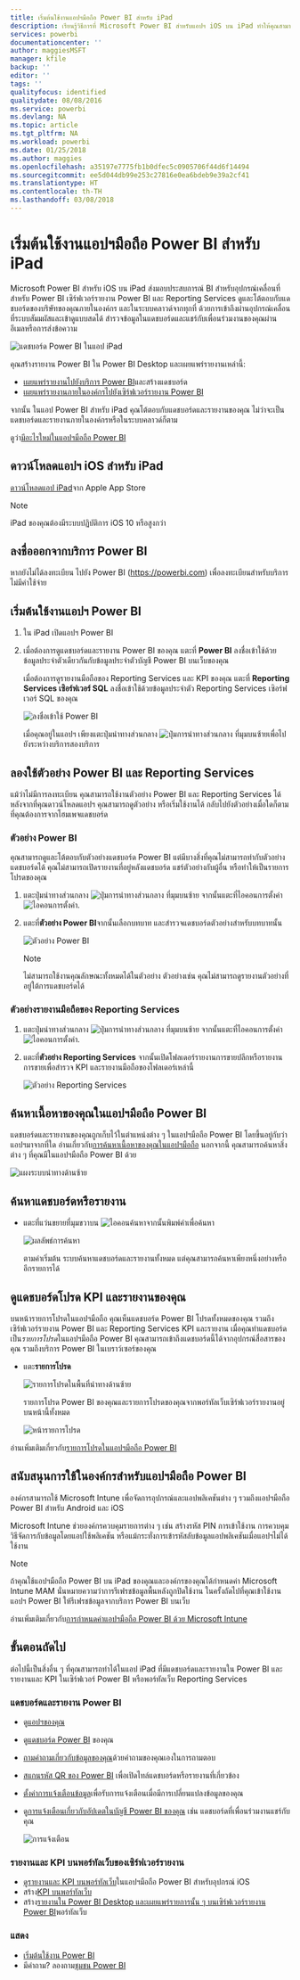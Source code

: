 ```yaml
---
title: เริ่มต้นใช้งานแอปฯมือถือ Power BI สำหรับ iPad
description: เรียนรู้วิธีการที่ Microsoft Power BI สำหรับแอปฯ iOS บน iPad ทำให้คุณสามารถพกพา Power BI ไปได้ทุกที่ พร้อมการเข้าถึงข้อมูลทางธุรกิจภายในองค์กรและในระบบคลาวด์ผ่านอุปกรณ์เคลื่อนที่
services: powerbi
documentationcenter: ''
author: maggiesMSFT
manager: kfile
backup: ''
editor: ''
tags: ''
qualityfocus: identified
qualitydate: 08/08/2016
ms.service: powerbi
ms.devlang: NA
ms.topic: article
ms.tgt_pltfrm: NA
ms.workload: powerbi
ms.date: 01/25/2018
ms.author: maggies
ms.openlocfilehash: a35197e7775fb1b0dfec5c0905706f44d6f14494
ms.sourcegitcommit: ee5d044db99e253c27816e0ea6bdeb9e39a2cf41
ms.translationtype: HT
ms.contentlocale: th-TH
ms.lasthandoff: 03/08/2018
---
```

# <a name="get-started-with-the-power-bi-mobile-app-on-an-ipad"></a>เริ่มต้นใช้งานแอปฯมือถือ Power BI สำหรับ iPad
Microsoft Power BI สำหรับ iOS บน iPad ส่งมอบประสบการณ์ BI สำหรับอุปกรณ์เคลื่อนที่สำหรับ Power BI เซิร์ฟเวอร์รายงาน Power BI และ Reporting Services ดูและโต้ตอบกับแดชบอร์ดของบริษัทของคุณภายในองค์กร และในระบบคลาวด์จากทุกที่ ด้วยการเข้าถึงผ่านอุปกรณ์เคลื่อนที่ระบบสัมมผัสและเข้าดูแบบสดได้ สำรวจข้อมูลในแดชบอร์ดและแชร์กับเพื่อนร่วมงานของคุณผ่านอีเมลหรือการส่งข้อความ 

![แดชบอร์ด Power BI ในแอป iPad](media/mobile-ipad-app-get-started/power-bi-ipad-dashboard-sales-and-marketing.png)

คุณสร้างรายงาน Power BI ใน Power BI Desktop และเผยแพร่รายงานเหล่านี้:

* [เผยแพร่รายงานไปยังบริการ Power BI](service-get-started.md)และสร้างแดชบอร์ด
* [เผยแพร่รายงานภายในองค์กรไปยังเซิร์ฟเวอร์รายงาน Power BI](report-server/quickstart-create-powerbi-report.md)

จากนั้น ในแอป Power BI สำหรับ iPad คุณโต้ตอบกับแดชบอร์ดและรายงานของคุณ ไม่ว่าจะเป็นแดชบอร์ดและรายงานภายในองค์กรหรือในระบบคลาวด์ก็ตาม

ดูว่า[มีอะไรใหม่ในแอปฯมือถือ Power BI](mobile-whats-new-in-the-mobile-apps.md)

## <a name="download-the-ios-app-for-the-ipad"></a>ดาวน์โหลดแอปฯ iOS สำหรับ iPad
[ดาวน์โหลดแอป iPad](http://go.microsoft.com/fwlink/?LinkId=522062)จาก Apple App Store

> [!NOTE]
> iPad ของคุณต้องมีระบบปฏิบัติการ iOS 10 หรือสูงกว่า 
> 
> 

## <a name="sign-up-for-the-power-bi-service"></a>ลงชื่อออกจากบริการ Power BI
หากยังไม่ได้ลงทะเบียน ไปยัง Power BI (https://powerbi.com) เพื่อลงทะเบียนสำหรับบริการ ไม่มีค่าใช้จ่าย

## <a name="get-started-with-the-power-bi-app"></a>เริ่มต้นใช้งานแอปฯ Power BI
1. ใน iPad เปิดแอปฯ Power BI
2. เมื่อต้องการดูแดชบอร์ดและรายงาน Power BI ของคุณ แตะที่ **Power BI** ลงชื่อเข้าใช้ด้วยข้อมูลประจำตัวเดียวกันกับข้อมูลประจำตัวบัญชี Power BI บนเว็บของคุณ 
   
   เมื่อต้องการดูรายงานมือถือของ Reporting Services และ KPI ของคุณ แตะที่ **Reporting Services เซิอร์ฟเวอร์ SQL** ลงชื่อเข้าใช้ด้วยข้อมูลประจำตัว Reporting Services เซิอร์ฟเวอร์ SQL ของคุณ
   
   ![ลงชื่อเข้าใช้ Power BI](media/mobile-ipad-app-get-started/power-bi-connect-to-login.png)
   
   เมื่อคุณอยู่ในแอปฯ เพียงแตะปุ่มนำทางส่วนกลาง ![ปุ่มการนำทางส่วนกลาง](media/mobile-ipad-app-get-started/power-bi-iphone-global-nav-button.png) ที่มุมบนซ้ายเพื่อไปยังระหว่างบริการสองบริการ 

## <a name="try-the-power-bi-and-reporting-services-samples"></a>ลองใช้ตัวอย่าง Power BI และ Reporting Services
แม้ว่าไม่มีการลงทะเบียน คุณสามารถใช้งานตัวอย่าง Power BI และ Reporting Services ได้ หลังจากที่คุณดาวน์โหลดแอปฯ คุณสามารถดูตัวอย่าง หรือเริ่มใช้งานได้ กลับไปยังตัวอย่างเมื่อใดก็ตามที่คุณต้องการจากโฮมเพจแดชบอร์ด

### <a name="power-bi-samples"></a>ตัวอย่าง Power BI
คุณสามารถดูและโต้ตอบกับตัวอย่างแดชบอร์ด Power BI แต่มีบางสิ่งที่คุณไม่สามารถทำกับตัวอย่างแดชบอร์ดได้ คุณไม่สามารถเปิดรายงานที่อยู่หลังแดชบอร์ด แชร์ตัวอย่างกับผู้อื่น หรือทำให้เป็นรายการโปรดของคุณ

1. แตะปุ่มนำทางส่วนกลาง ![ปุ่มการนำทางส่วนกลาง](media/mobile-ipad-app-get-started/power-bi-iphone-global-nav-button.png) ที่มุมบนซ้าย จากนั้นแตะที่ไอคอนการตั้งค่า ![ไอคอนการตั้งค่า](media/mobile-ipad-app-get-started/power-bi-ios-settings-gear.png).
2. แตะที่**ตัวอย่าง Power BI**จากนั้นเลือกบทบาท และสำรวจแดชบอร์ดตัวอย่างสำหรับบทบาทนั้น  
   
   ![ตัวอย่าง Power BI](media/mobile-ipad-app-get-started/pbi_ipad_samples2.png)
   
   > [!NOTE]
   > ไม่สามารถใช้งานคุณลักษณะทั้งหมดได้ในตัวอย่าง ตัวอย่างเช่น คุณไม่สามารถดูรายงานตัวอย่างที่อยู่ใต้การแดชบอร์ดได้ 
   > 
   > 

### <a name="reporting-services-mobile-report-samples"></a>ตัวอย่างรายงานมือถือของ Reporting Services
1. แตะปุ่มนำทางส่วนกลาง ![ปุ่มการนำทางส่วนกลาง](media/mobile-ipad-app-get-started/power-bi-iphone-global-nav-button.png) ที่มุมบนซ้าย จากนั้นแตะที่ไอคอนการตั้งค่า ![ไอคอนการตั้งค่า](media/mobile-ipad-app-get-started/power-bi-ios-settings-gear.png).
2. แตะที่**ตัวอย่าง Reporting Services** จากนั้นเปิดโฟลเดอร์รายงานการขายปลีกหรือรายงานการขายเพื่อสำรวจ KPI และรายงานมือถือของโฟลเดอร์เหล่านี้
   
   ![ตัวอย่าง Reporting Services](media/mobile-ipad-app-get-started/power-bi-reporting-services-samples.png)

## <a name="find-your-content-in-the-power-bi-mobile-apps"></a>ค้นหาเนื้อหาของคุณในแอปฯมือถือ Power BI
แดชบอร์ดและรายงานของคุณถูกเก็บไว้ในตำแหน่งต่าง ๆ ในแอปฯมือถือ Power BI โดยขึ้นอยู่กับว่าแอปฯมาจากที่ใด อ่านเกี่ยวกับ[การค้นหาเนื้อหาของคุณในแอปฯมือถือ](mobile-apps-find-content-mobile-devices.md) นอกจากนี้ คุณสามารถค้นหาสิ่งต่าง ๆ ที่คุณมีในแอปฯมือถือ Power BI ด้วย 

![แผงระบบนำทางด้านซ้าย](media/mobile-ipad-app-get-started/power-bi-iphone-left-nav.png)

## <a name="search-for-a-dashboard-or-report"></a>ค้นหาแดชบอร์ดหรือรายงาน
* แตะที่แว่นขยายที่มุมขวาบน ![ไอคอนค้นหา](media/mobile-ipad-app-get-started/power-bi-ipad-search-icon.png)จากนั้นพิมพ์คำเพื่อค้นหา
  
    ![ผลลัพธ์การค้นหา](media/mobile-ipad-app-get-started/power-bi-ipad-search.png)
  
    ตามค่าเริ่มต้น ระบบค้นหาแดชบอร์ดและรายงานทั้งหมด แต่คุณสามารถค้นหาเพียงหนึ่งอย่างหรืออีกรายการได้

## <a name="view-your-favorite-dashboards-kpis-and-reports"></a>ดูแดชบอร์ดโปรด KPI และรายงานของคุณ
บนหน้ารายการโปรดในแอปฯมือถือ คุณเห็นแดชบอร์ด Power BI โปรดทั้งหมดของคุณ รวมถึง เซิร์ฟเวอร์รายงาน Power BI และ Reporting Services KPI และรายงาน เมื่อคุณทำแดชบอร์ดเป็น*รายการโปรด*ในแอปฯมือถือ Power BI คุณสามารถเข้าถึงแดชบอร์ดนี้ได้จากอุปกรณ์สื่อสารของคุณ รวมถึงบริการ Power BI ในเบราว์เซอร์ของคุณ 

* แตะ**รายการโปรด**
  
   ![รายการโปรดในพื้นที่นำทางด้านซ้าย](media/mobile-ipad-app-get-started/power-bi-iphone-favorites-nav.png)
  
   รายการโปรด Power BI ของคุณและรายการโปรดของคุณจากพอร์ทัลเว็บเซิร์ฟเวอร์รายงานอยู่บนหน้านี้ทั้งหมด
  
   ![หน้ารายการโปรด](media/mobile-ipad-app-get-started/power-bi-ipad-favorites.png)

อ่านเพิ่มเติมเกี่ยวกับ[รายการโปรดในแอปฯมือถือ Power BI](mobile-apps-favorites.md)

## <a name="enterprise-support-for-the-power-bi-mobile-apps"></a>สนับสนุนการใช้ในองค์กรสำหรับแอปฯมือถือ Power BI
องค์กรสามารถใช้ Microsoft Intune เพื่อจัดการอุปกรณ์และแอปพลิเคชันต่าง ๆ รวมถึงแอปฯมือถือ Power BI สำหรับ Android และ iOS

Microsoft Intune ช่วยองค์กรควบคุมรายการต่าง ๆ เช่น สร้างรหัส PIN การเข้าใช้งาน การควบคุมวิธีจัดการกับข้อมูลโดยแอปใช้พลิเคชัน หรือแม้กระทั่งการเข้ารหัสลับข้อมูลแอปพลิเคชันเมื่อแอปฯไม่ได้ใช้งาน

> [!NOTE]
> ถ้าคุณใช้แอปฯมือถือ Power BI บน iPad ของคุณและองค์กรของคุณได้กำหนดค่า Microsoft Intune MAM นั่นหมายความว่าการรีเฟรชข้อมูลพื้นหลังถูกปิดใช้งาน ในครั้งถัดไปที่คุณเข้าใช้งานแอปฯ Power BI ให้รีเฟรชข้อมูลจากบริการ Power BI บนเว็บ
> 
> 

อ่านเพิ่มเติมเกี่ยวกับ[การกำหนดค่าแอปฯมือถือ Power BI ด้วย Microsoft Intune](service-admin-mobile-intune.md) 

## <a name="next-steps"></a>ขั้นตอนถัดไป
ต่อไปนี้เป็นสิ่งอื่น ๆ ที่คุณสามารถทำได้ในแอป iPad ที่มีแดชบอร์ดและรายงานใน Power BI และรายงานและ KPI ในเซิร์ฟเวอร์ Power BI หรือพอร์ทัลเว็บ Reporting Services

### <a name="power-bi-dashboards-and-reports"></a>แดชบอร์ดและรายงาน Power BI
* ดู[แอปฯของคุณ](service-install-use-apps.md)
* ดู[แดชบอร์ด Power BI](mobile-apps-view-dashboard.md) ของคุณ
* [ถามคำถามเกี่ยวกับข้อมูลของคุณ](mobile-apps-ios-qna.md)ด้วยคำถามของคุณเองในการถามตอบ
* [สแกนรหัส QR ของ Power BI](mobile-apps-qr-code.md) เพื่อเปิดไทล์แดชบอร์ดหรือรายงานที่เกี่ยวข้อง
* [ตั้งค่าการแจ้งเตือนข้อมูล](mobile-set-data-alerts-in-the-mobile-apps.md)เพื่อรับการแจ้งเตือนเมื่อมีการเปลี่ยนแปลงข้อมูลของคุณ
* ดู[การแจ้งเตือนเกี่ยวกับอัปเดตในบัญชี Power BI ของคุณ](mobile-apps-notification-center.md) เช่น แดชบอร์ดที่เพื่อนร่วมงานแชร์กับคุณ
  
  ![การแจ้งเตือน](media/mobile-ipad-app-get-started/power-bi-ipad-notifications.png)

### <a name="reports-and-kpis-on-the-report-server-web-portals"></a>รายงานและ KPI บนพอร์ทัลเว็บของเซิร์ฟเวอร์รายงาน
* [ดูรายงานและ KPI บนพอร์ทัลเว็บ](mobile-app-ssrs-kpis-mobile-on-premises-reports.md)ในแอปฯมือถือ Power BI สำหรับอุปกรณ์ iOS
* สร้าง[KPI บนพอร์ทัลเว็บ](https://docs.microsoft.com/sql/reporting-services/working-with-kpis-in-reporting-services)
* สร้าง[รายงานใน Power BI Desktop และเผยแพร่รายการนั้น ๆ บนเซิร์ฟเวอร์รายงาน Power BI](report-server/quickstart-create-powerbi-report.md)พอร์ทัลเว็บ

### <a name="see-also"></a>แสดง
* [เริ่มต้นใช้งาน Power BI](service-get-started.md)  
* มีคำถาม? ลองถาม[ชุมชน Power BI](http://community.powerbi.com/)


